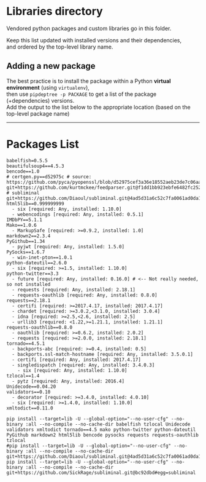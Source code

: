 Libraries directory
======================

Vendored python packages and custom libraries go in this folder.

Keep this list updated with installed versions and their dependencies,<br/>
and ordered by the top-level library name.

Adding a new package
---------
The best practice is to install the package within a Python **virtual environment** (using `virtualenv`),<br/>
then use `pipdeptree -p PACKAGE` to get a list of the package (+dependencies) versions.<br/>
Add the output to the list below to the appropriate location (based on the top-level package name)

***

Packages List
=========
```
babelfish=0.5.5
beautifulsoup4==4.5.3
bencode==1.0
# certgen.py==d52975c # source: https://github.com/pyca/pyopenssl/blob/d52975cef3a36e18552aeb23de7c06aa73d76454/examples/certgen.py
git+https://github.com/kurtmckee/feedparser.git@f1dd1bb923ebfe6482fc2521c1f150b4032289ec#egg=feedparser
# subliminal
git+https://github.com/Diaoul/subliminal.git@4ad5d31a6c52c7fa0061ad0da16254580d31dc2a#egg=subliminal
html5lib==0.999999999
  - six [required: Any, installed: 1.10.0]
  - webencodings [required: Any, installed: 0.5.1]
IMDbPY==5.1.1
Mako==1.0.6
  - MarkupSafe [required: >=0.9.2, installed: 1.0]
markdown2==2.3.4
PyGithub==1.34
  - pyjwt [required: Any, installed: 1.5.0]
PySocks==1.6.7
  - win-inet-pton==1.0.1
python-dateutil==2.6.0
  - six [required: >=1.5, installed: 1.10.0]
python-twitter==3.3
  - future [required: Any, installed: 0.16.0] # <-- Not really needed, so not installed
  - requests [required: Any, installed: 2.18.1]
  - requests-oauthlib [required: Any, installed: 0.8.0]
requests==2.18.1
  - certifi [required: >=2017.4.17, installed: 2017.4.17]
  - chardet [required: >=3.0.2,<3.1.0, installed: 3.0.4]
  - idna [required: >=2.5,<2.6, installed: 2.5]
  - urllib3 [required: <1.22,>=1.21.1, installed: 1.21.1]
requests-oauthlib==0.8.0
  - oauthlib [required: >=0.6.2, installed: 2.0.2]
  - requests [required: >=2.0.0, installed: 2.18.1]
tornado==4.5.1
  - backports-abc [required: >=0.4, installed: 0.5]
  - backports.ssl-match-hostname [required: Any, installed: 3.5.0.1]
  - certifi [required: Any, installed: 2017.4.17]
  - singledispatch [required: Any, installed: 3.4.0.3]
    - six [required: Any, installed: 1.10.0]
tzlocal==1.4
  - pytz [required: Any, installed: 2016.4]
Unidecode==0.04.20
validators==0.10
  - decorator [required: >=3.4.0, installed: 4.0.10]
  - six [required: >=1.4.0, installed: 1.10.0]
xmltodict==0.11.0
```

```
pip install --target=lib -U --global-option="--no-user-cfg" --no-binary :all --no-compile --no-cache-dir babelfish tzlocal Unidecode validators xmltodict tornado==4.5 mako python-twitter python-dateutil PyGithub markdown2 html5lib bencode pysocks requests requests-oauthlib tzlocal
#pip install --target=lib -U --global-option="--no-user-cfg" --no-binary :all --no-compile --no-cache-dir git+https://github.com/Diaoul/subliminal.git@4ad5d31a6c52c7fa0061ad0da16254580d31dc2a#egg=subliminal
pip install --target=lib -U --global-option="--no-user-cfg" --no-binary :all --no-compile --no-cache-dir git+https://github.com/SickRage/subliminal.git@bc92dbd#egg=subliminal
```
